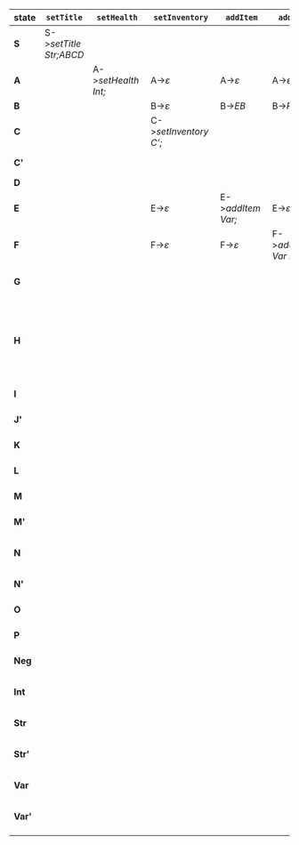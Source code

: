 | **state**    | `setTitle`             | `setHealth`         | `setInventory`        | `addItem`         | `addCharacter`                 | `addLocation`                | `health`     | `inventory`   | `team`      | `"`           | `;`       | `:`       | `->`                 | `(`      | `)`       | `+`    | `-`    | `!`         | `$`          | `intVal`          | `charVal`            | `$`         |
|--------------|------------------------|---------------------|-----------------------|-------------------|--------------------------------|------------------------------|--------------|---------------|-------------|---------------|-----------|-----------|----------------------|----------|-----------|--------|--------|-------------|--------------|-------------------|----------------------|-------------|
| **S**        | S->*setTitle Str;ABCD* |                     |                       |                   |                                |                              |              |               |             |               |           |           |                      |          |           |        |        |             |              |                   | S->*ε*               |
| **A**        |                        | A->*setHealth Int;* | A->*ε*                | A->*ε*            | A->*ε*                         |                              |              |               |             |               |           |           |                      |          |           |        |        |             |              |                   |                      |             |
| **B**        |                        |                     | B->*ε*                | B->*EB*           | B->*FB*                        |                              |              |               |             |               |           |           |                      |          |           |        |        |             |              |                   |                      | B->*ε*      |
| **C**        |                        |                     | C->*setInventory C’;* |                   |                                |                              |              |               |             |               |           |           |                      |          |           |        |        |             |              |                   |                      |             |
| **C'**       |                        |                     |                       |                   |                                |                              |              |               |             |               | C'->*ε*   |           |                      |          |           |        |        |             |              | C'->*$*           |                      | C'->*ε*     |
| **D**        |                        |                     |                       |                   |                                | D->*GD*                      |              |               |             |               |           |           |                      |          |           |        |        |             |              |                   |                      | D->*ε*      |
| **E**        |                        |                     | E->*ε*                | E->*addItem Var;* | E->*ε*                         |                              |              |               |             |               |           |           |                      |          |           |        |        |             |              |                   |                      | E->*ε*      |
| **F**        |                        |                     | F->*ε*                | F->*ε*            | F->*addCharacter Var Int Int;* |                              |              |               |             |               |           |           |                      |          |           |        |        |             |              |                   |                      | F->*ε*      |
| **G**        |                        |                     |                       |                   |                                | G->*addLocation Int Str IH;* |              |               |             |               |           |           |                      |          |           |        |        |             |              |                   |                      | G->*ε*      |
| **H**        |                        |                     |                       |                   |                                |                              |              |               |             |               | H->*ε*    |           | H->*-> M Int Str IH* |          |           |        |        |             |              |                   |                      | H->*ε*      |
| **I**        |                        |                     |                       |                   |                                |                              | J->*J’J*     | J->*J’J*      | J->*J’J*    |               |           |           |                      |          | J->*ε*    |        |        |             |              |                   |                      | J->*ε*      |
| **J'**       |                        |                     |                       |                   |                                |                              | J'->*K:LVar* | J'->*K:LVar*  | J'->*K:LVar* |               |           |           |                      |          | J'->*ε*   |        |        |             |              |                   |                      | J'->*ε*     |
| **K**        |                        |                     |                       |                   |                                |                              | K->*health*  | K->*inventory* | K->*team*   |               |           | K->*ε*    |                      |          |           |        |        |             |              |                   |                      |             |
| **L**        |                        |                     |                       |                   |                                |                              |              |               |             |               |           |           |                      |          |           | L->*+* | L->*-* | L->*ε*      |              |                   |                      |             |
| **M**        |                        |                     |                       |                   |                                |                              |              |               |             | M->*ε*        |           |           |                      |          | M->*(M’)* |        |        |             |              | M->*ε*            |                      | M->*ε*      |
| **M'**       |                        |                     |                       |                   |                                |                              |              | M'->*NM’*     | M'->*NM’*   |               |           |           |                      |          | M'->*ε*   |        |        | M'->*NM’*   |              |                   |                      | M'->*ε*     |
| **N**        |                        |                     |                       |                   |                                |                              |              | N->*Neg N’*   | N->*Neg N’* |               |           |           |                      |          | N->*ε*    |        |        | N->*Neg N’* |              |                   |                      | N->*Neg N’* |
| **N'**       |                        |                     |                       |                   |                                |                              |              | N'->*O*       | N'->*P*     |               |           |           |                      |          | N'->*ε*   |        |        | N'->*ε*     |              |                   |                      | N'->*ε*     |
| **O**        |                        |                     |                       |                   |                                |                              |              | O->*inventory* | O->*ε*      |               |           |           |                      |          | O->*ε*    |        |        | O->*ε*      |              |                   |                      | O->*ε*      |
| **P**        |                        |                     |                       |                   |                                |                              |              | P->*ε*        | P->*team*   |               |           |           |                      |          | P->*ε*    |        |        | P->*ε*      |              |                   |                      | P->*ε*      |
| **Neg**      |                        |                     |                       |                   |                                |                              |              | Neg->*ε*      | Neg->*ε*    |               |           |           |                      |          |           |        |        | Neg->*!*    |              |                   |                      | Neg->*ε*    |
| **Int**      |                        |                     |                       |                   |                                |                              |              | Int->*ε*      | Int->*ε*    | Int->*ε*      | Int->*ε*  |           |                      |          | Int->*ε*  |        |        | Int->*ε*    | Int->*ε*     | Int->*intVal Int* |                      | Int->*ε*    |
| **Str**      |                        |                     |                       |                   |                                |                              |              |               |             | Str->*"Str'"* | Str->*ε*  |           | Str->*ε*             | Str->*ε* |           |        |        |             |              |                   |                      | Str->*ε*    |
| **Str'**     |                        |                     |                       |                   |                                |                              |              |               |             | Str'->*ε*     |           |           |                      |          |           |        |        |             |              |                   | Str'->*charVal Str'* | Str'->*ε*   |
| **Var**      |                        |                     |                       |                   |                                |                              | Var->*ε*     | Var->*ε*      | Var->*ε*    |               | Var->*ε*  | Var->*ε*  |                      |          | Var->*ε*  |        |        | Var->*ε*    | Var->*$Var'* | Var->*ε*          |                      | Var->*ε*    |
| **Var'**     |                        |                     |                       |                   |                                |                              | Var'->*ε*    | Var'->*ε*     | Var'->*ε*   |               | Var'->*ε* | Var'->*ε* |                      |          | Var'->*ε* |        |        | Var'->*ε*   |              | Var'->*ε*         | Var'->*charVal Var'* | Var'->*ε*   |